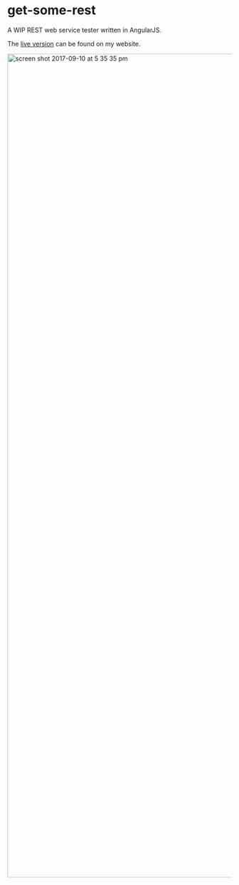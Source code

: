 # get-some-rest
A WIP REST web service tester written in AngularJS.

The [live version](http://getsomerest.jgefroh.com/index.html) can be found on my website.


<img width="1851" alt="screen shot 2017-09-10 at 5 35 35 pm" src="https://user-images.githubusercontent.com/1077095/30257525-79c6326a-964e-11e7-8a49-c7bdc1cc9314.png">
